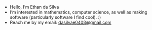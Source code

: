 - Hello, I’m Ethan da Silva
- I’m interested in mathematics, computer science, as well as making software (particularly software I find cool). :) 
- Reach me by my email: dasilvae0403@gmail.com

<!---
Ethan-da-Silva04/Ethan-da-Silva04 is a ✨ special ✨ repository because its `README.md` (this file) appears on your GitHub profile.
You can click the Preview link to take a look at your changes.
--->
